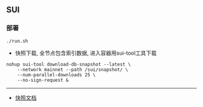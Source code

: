 ## SUI

### 部署
```
./run.sh
```

* 快照下载, 全节点包含索引数据, 进入容器用sui-tool工具下载
```
nohup sui-tool download-db-snapshot --latest \
    --network mainnet --path /sui/snapshot/ \
    --num-parallel-downloads 25 \
    --no-sign-request & 
```

---
- [快照文档](https://docs.sui.io/guides/operator/snapshots#restoring-using-rocksdb-snapshots)